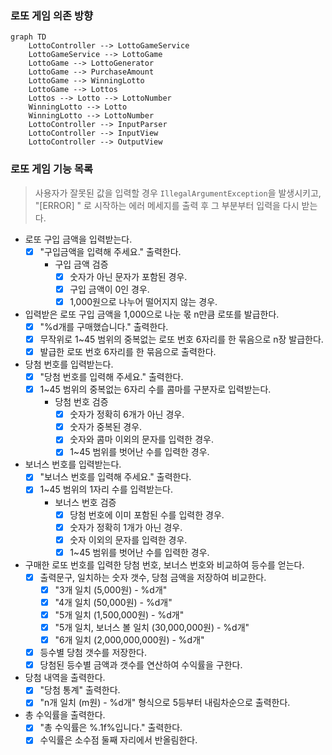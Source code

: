 ### 로또 게임 의존 방향

```mermaid
graph TD
    LottoController --> LottoGameService
    LottoGameService --> LottoGame
    LottoGame --> LottoGenerator
    LottoGame --> PurchaseAmount
    LottoGame --> WinningLotto
    LottoGame --> Lottos
    Lottos --> Lotto --> LottoNumber
    WinningLotto --> Lotto
    WinningLotto --> LottoNumber
    LottoController --> InputParser
    LottoController --> InputView
    LottoController --> OutputView
```

### 로또 게임 기능 목록

> 사용자가 잘못된 값을 입력할 경우 `IllegalArgumentException`을 발생시키고,<br>
"[ERROR] " 로 시작하는 에러 메세지를 출력 후 그 부분부터 입력을 다시 받는다.

- 로또 구입 금액을 입력받는다.
    - [x] "구입금액을 입력해 주세요." 출력한다.
        - 구입 금액 검증
            - [x] 숫자가 아닌 문자가 포함된 경우.
            - [x] 구입 금액이 0인 경우.
            - [x] 1,000원으로 나누어 떨어지지 않는 경우.
- 입력받은 로또 구입 금액을 1,000으로 나눈 몫 n만큼 로또를 발급한다.
    - [x] "%d개를 구매했습니다." 출력한다.
    - [x] 무작위로 1~45 범위의 중복없는 로또 번호 6자리를 한 묶음으로 n장 발급한다.
    - [x] 발급한 로또 번호 6자리를 한 묶음으로 출력한다.
- 당첨 번호를 입력받는다.
    - [x] "당첨 번호를 입력해 주세요." 출력한다.
    - [x] 1~45 범위의 중복없는 6자리 수를 콤마를 구분자로 입력받는다.
        - 당첨 번호 검증
            - [x] 숫자가 정확히 6개가 아닌 경우.
            - [x] 숫자가 중복된 경우.
            - [x] 숫자와 콤마 이외의 문자를 입력한 경우.
            - [x] 1~45 범위를 벗어난 수를 입력한 경우.
- 보너스 번호를 입력받는다.
    - [x] "보너스 번호를 입력해 주세요." 출력한다.
    - [x] 1~45 범위의 1자리 수를 입력받는다.
        - 보너스 번호 검증
            - [x] 당첨 번호에 이미 포함된 수를 입력한 경우.
            - [x] 숫자가 정확히 1개가 아닌 경우.
            - [x] 숫자 이외의 문자를 입력한 경우.
            - [x] 1~45 범위를 벗어난 수를 입력한 경우.
- 구매한 로또 번호를 입력한 당첨 번호, 보너스 번호와 비교하여 등수를 얻는다.
    - [x] 출력문구, 일치하는 숫자 갯수, 당첨 금액을 저장하여 비교한다.
        - [x] "3개 일치 (5,000원) - %d개"
        - [x] "4개 일치 (50,000원) - %d개"
        - [x] "5개 일치 (1,500,000원) - %d개"
        - [x] "5개 일치, 보너스 볼 일치 (30,000,000원) - %d개"
        - [x] "6개 일치 (2,000,000,000원) - %d개"
    - [x] 등수별 당첨 갯수를 저장한다.
    - [x] 당첨된 등수별 금액과 갯수를 연산하여 수익률을 구한다.
- 당첨 내역을 출력한다.
    - [x] "당첨 통계" 출력한다.
    - [x] "n개 일치 (m원) - %d개" 형식으로 5등부터 내림차순으로 출력한다.
- 총 수익률을 출력한다.
    - [x] "총 수익률은 %.1f%입니다." 출력한다.
    - [x] 수익률은 소수점 둘째 자리에서 반올림한다.
